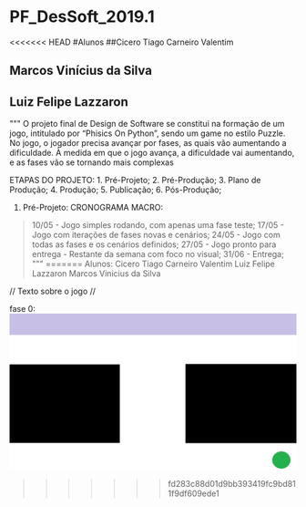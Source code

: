 ﻿# PF_DesSoft_2019.1

<<<<<<< HEAD
#Alunos
##Cicero Tiago Carneiro Valentim
## Marcos Vinícius da Silva
## Luiz Felipe Lazzaron

"""
O projeto final de Design de Software se constitui na formação de um jogo, intitulado por “Phisics On Python”, sendo um game no estilo Puzzle. No jogo, o jogador precisa avançar por fases, as quais vão aumentando a dificuldade. À medida em que o jogo avança, a dificuldade vai aumentando, e as fases vão se tornando mais complexas

ETAPAS DO PROJETO: 
	1. Pré-Projeto;
	2. Pré-Produção;
	3. Plano de Produção;
	4. Produção;
	5. Publicação;
	6. Pós-Produção;

1. Pré-Projeto:
CRONOGRAMA MACRO:
> 10/05 - Jogo simples rodando, com apenas uma fase teste;
> 17/05 - Jogo com iterações de fases novas e cenários;
> 24/05 - Jogo com todas as fases e os cenários definidos;
> 27/05 - Jogo pronto para entrega - Restante da semana com foco no visual;
> 31/06 - Entrega;
"""
=======
Alunos: 
Cicero Tiago Carneiro Valentim
Luiz Felipe Lazzaron
Marcos Vinicius da Silva

// Texto sobre o jogo // 

fase 0:
![imagem da primeira tela de jogo](imagens/1.jpeg)
>>>>>>> fd283c88d01d9bb393419fc9bd811f9df609ede1

